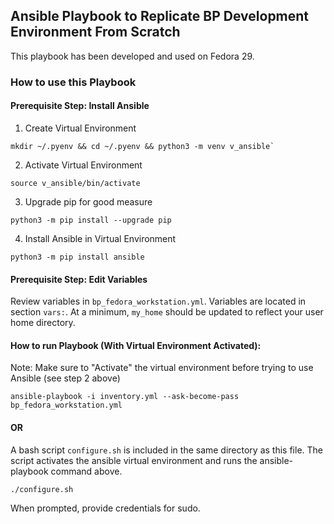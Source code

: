 ## Ansible Playbook to Replicate BP Development Environment From Scratch

This playbook has been developed and used on Fedora 29.

### How to use this Playbook

#### Prerequisite Step: Install Ansible
  
1. Create Virtual Environment
```
mkdir ~/.pyenv && cd ~/.pyenv && python3 -m venv v_ansible`
```
2.  Activate Virtual Environment
```
source v_ansible/bin/activate
```
3. Upgrade pip for good measure
```
python3 -m pip install --upgrade pip
```
4. Install Ansible in Virtual Environment
```
python3 -m pip install ansible
```

#### Prerequisite Step: Edit Variables
Review variables in `bp_fedora_workstation.yml`.  Variables are located in section `vars:`.
At a minimum, `my_home` should be updated to reflect your user home directory.

#### How to run Playbook (With Virtual Environment Activated):
Note: Make sure to "Activate" the virtual environment before trying to use Ansible (see step 2 above)

```
ansible-playbook -i inventory.yml --ask-become-pass bp_fedora_workstation.yml
```
#### OR

A bash script `configure.sh` is included in the same directory as this file. The script activates the ansible virtual environment and runs the ansible-playbook command above.
```
./configure.sh
```

When prompted, provide credentials for sudo.
